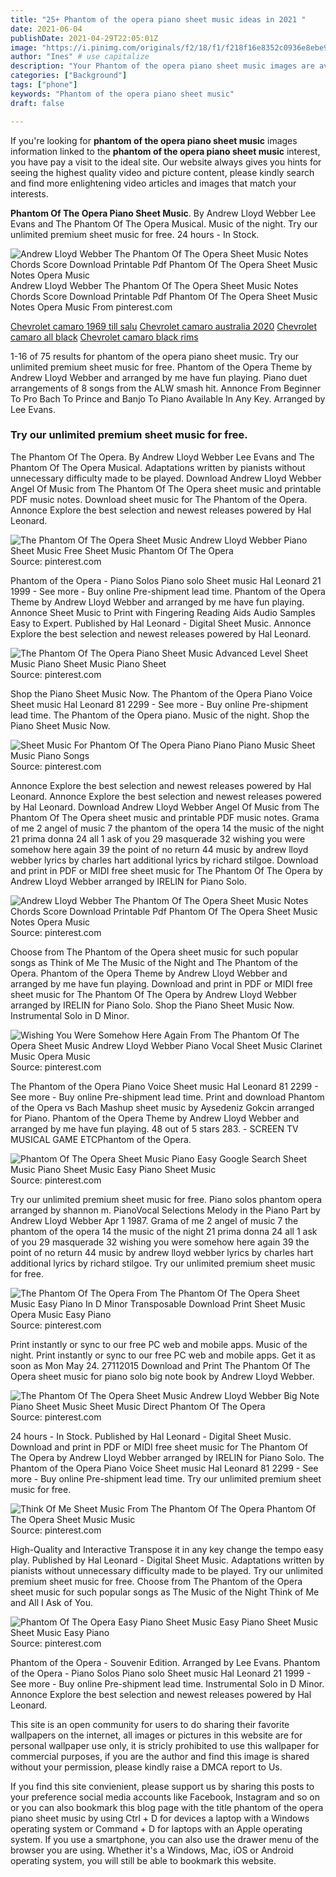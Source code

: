 ```yaml
---
title: "25+ Phantom of the opera piano sheet music ideas in 2021 "
date: 2021-06-04
publishDate: 2021-04-29T22:05:01Z
image: "https://i.pinimg.com/originals/f2/18/f1/f218f16e8352c0936e8ebe9dd01ef0c4.jpg"
author: "Ines" # use capitalize
description: "Your Phantom of the opera piano sheet music images are available. Phantom of the opera piano sheet music are a topic that is being searched for and liked by netizens today. You can Download the Phantom of the opera piano sheet music files here. Find and Download all free images."
categories: ["Background"]
tags: ["phone"]
keywords: "Phantom of the opera piano sheet music"
draft: false

---
```


If you're looking for **phantom of the opera piano sheet music** images information linked to the **phantom of the opera piano sheet music** interest, you have pay a visit to the ideal  site.  Our website always  gives you  hints  for seeing  the highest  quality video and picture  content, please kindly search and find more enlightening video articles and images  that match your interests.

**Phantom Of The Opera Piano Sheet Music**. By Andrew Lloyd Webber Lee Evans and The Phantom Of The Opera Musical. Music of the night. Try our unlimited premium sheet music for free. 24 hours - In Stock.

![Andrew Lloyd Webber The Phantom Of The Opera Sheet Music Notes Chords Score Download Printable Pdf Phantom Of The Opera Sheet Music Notes Opera Music](https://i.pinimg.com/originals/8a/e5/aa/8ae5aa2f1ef5f2410cce3147a78d82a5.png "Andrew Lloyd Webber The Phantom Of The Opera Sheet Music Notes Chords Score Download Printable Pdf Phantom Of The Opera Sheet Music Notes Opera Music")
Andrew Lloyd Webber The Phantom Of The Opera Sheet Music Notes Chords Score Download Printable Pdf Phantom Of The Opera Sheet Music Notes Opera Music From pinterest.com

[Chevrolet camaro 1969 till salu](/chevrolet-camaro-1969-till-salu/)
[Chevrolet camaro australia 2020](/chevrolet-camaro-australia-2020/)
[Chevrolet camaro all black](/chevrolet-camaro-all-black/)
[Chevrolet camaro black rims](/chevrolet-camaro-black-rims/)

1-16 of 75 results for phantom of the opera piano sheet music. Try our unlimited premium sheet music for free. Phantom of the Opera Theme by Andrew Lloyd Webber and arranged by me have fun playing. Piano duet arrangements of 8 songs from the ALW smash hit. Annonce From Beginner To Pro Bach To Prince and Banjo To Piano Available In Any Key. Arranged by Lee Evans.

### Try our unlimited premium sheet music for free.

The Phantom Of The Opera. By Andrew Lloyd Webber Lee Evans and The Phantom Of The Opera Musical. Adaptations written by pianists without unnecessary difficulty made to be played. Download Andrew Lloyd Webber Angel Of Music from The Phantom Of The Opera sheet music and printable PDF music notes. Download sheet music for The Phantom of the Opera. Annonce Explore the best selection and newest releases powered by Hal Leonard.


![The Phantom Of The Opera Sheet Music Andrew Lloyd Webber Piano Sheet Music Free Sheet Music Phantom Of The Opera](https://i.pinimg.com/originals/ba/14/30/ba1430dea426f83f42f3de0b43b19fc0.jpg "The Phantom Of The Opera Sheet Music Andrew Lloyd Webber Piano Sheet Music Free Sheet Music Phantom Of The Opera")
Source: pinterest.com

Phantom of the Opera - Piano Solos Piano solo Sheet music Hal Leonard 21 1999 - See more - Buy online Pre-shipment lead time. Phantom of the Opera Theme by Andrew Lloyd Webber and arranged by me have fun playing. Annonce Sheet Music to Print with Fingering Reading Aids Audio Samples Easy to Expert. Published by Hal Leonard - Digital Sheet Music. Annonce Explore the best selection and newest releases powered by Hal Leonard.

![The Phantom Of The Opera Piano Sheet Music Advanced Level Sheet Music Piano Sheet Music Piano Sheet](https://i.pinimg.com/736x/34/07/9e/34079e96410b08324ea673088a40a750.jpg "The Phantom Of The Opera Piano Sheet Music Advanced Level Sheet Music Piano Sheet Music Piano Sheet")
Source: pinterest.com

Shop the Piano Sheet Music Now. The Phantom of the Opera Piano Voice Sheet music Hal Leonard 81 2299 - See more - Buy online Pre-shipment lead time. The Phantom of the Opera piano. Music of the night. Shop the Piano Sheet Music Now.

![Sheet Music For Phantom Of The Opera Piano Piano Piano Music Sheet Music Piano Songs](https://i.pinimg.com/originals/46/3c/b8/463cb82f3ff59fc53428706911ab400d.jpg "Sheet Music For Phantom Of The Opera Piano Piano Piano Music Sheet Music Piano Songs")
Source: pinterest.com

Annonce Explore the best selection and newest releases powered by Hal Leonard. Annonce Explore the best selection and newest releases powered by Hal Leonard. Download Andrew Lloyd Webber Angel Of Music from The Phantom Of The Opera sheet music and printable PDF music notes. Grama of me 2 angel of music 7 the phantom of the opera 14 the music of the night 21 prima donna 24 all 1 ask of you 29 masquerade 32 wishing you were somehow here again 39 the point of no return 44 music by andrew lloyd webber lyrics by charles hart additional lyrics by richard stilgoe. Download and print in PDF or MIDI free sheet music for The Phantom Of The Opera by Andrew Lloyd Webber arranged by IRELIN for Piano Solo.

![Andrew Lloyd Webber The Phantom Of The Opera Sheet Music Notes Chords Score Download Printable Pdf Phantom Of The Opera Sheet Music Notes Opera Music](https://i.pinimg.com/originals/8a/e5/aa/8ae5aa2f1ef5f2410cce3147a78d82a5.png "Andrew Lloyd Webber The Phantom Of The Opera Sheet Music Notes Chords Score Download Printable Pdf Phantom Of The Opera Sheet Music Notes Opera Music")
Source: pinterest.com

Choose from The Phantom of the Opera sheet music for such popular songs as Think of Me The Music of the Night and The Phantom of the Opera. Phantom of the Opera Theme by Andrew Lloyd Webber and arranged by me have fun playing. Download and print in PDF or MIDI free sheet music for The Phantom Of The Opera by Andrew Lloyd Webber arranged by IRELIN for Piano Solo. Shop the Piano Sheet Music Now. Instrumental Solo in D Minor.

![Wishing You Were Somehow Here Again From The Phantom Of The Opera Sheet Music Andrew Lloyd Webber Piano Vocal Sheet Music Clarinet Music Opera Music](https://i.pinimg.com/originals/13/69/60/13696022461373948a682fa10d8f8c2c.png "Wishing You Were Somehow Here Again From The Phantom Of The Opera Sheet Music Andrew Lloyd Webber Piano Vocal Sheet Music Clarinet Music Opera Music")
Source: pinterest.com

The Phantom of the Opera Piano Voice Sheet music Hal Leonard 81 2299 - See more - Buy online Pre-shipment lead time. Print and download Phantom of the Opera vs Bach Mashup sheet music by Aysedeniz Gokcin arranged for Piano. Phantom of the Opera Theme by Andrew Lloyd Webber and arranged by me have fun playing. 48 out of 5 stars 283. - SCREEN TV MUSICAL GAME ETCPhantom of the Opera.

![Phantom Of The Opera Sheet Music Piano Easy Google Search Sheet Music Piano Sheet Music Easy Piano Sheet Music](https://i.pinimg.com/originals/d2/cb/d5/d2cbd550744a143e81b022d9e676cb66.jpg "Phantom Of The Opera Sheet Music Piano Easy Google Search Sheet Music Piano Sheet Music Easy Piano Sheet Music")
Source: pinterest.com

Try our unlimited premium sheet music for free. Piano solos phantom opera arranged by shannon m. PianoVocal Selections Melody in the Piano Part by Andrew Lloyd Webber Apr 1 1987. Grama of me 2 angel of music 7 the phantom of the opera 14 the music of the night 21 prima donna 24 all 1 ask of you 29 masquerade 32 wishing you were somehow here again 39 the point of no return 44 music by andrew lloyd webber lyrics by charles hart additional lyrics by richard stilgoe. Try our unlimited premium sheet music for free.

![The Phantom Of The Opera From The Phantom Of The Opera Sheet Music Easy Piano In D Minor Transposable Download Print Sheet Music Opera Music Easy Piano](https://i.pinimg.com/originals/ad/0e/be/ad0ebe43f44b5bd25f3dbe88c2951b4f.gif "The Phantom Of The Opera From The Phantom Of The Opera Sheet Music Easy Piano In D Minor Transposable Download Print Sheet Music Opera Music Easy Piano")
Source: pinterest.com

Print instantly or sync to our free PC web and mobile apps. Music of the night. Print instantly or sync to our free PC web and mobile apps. Get it as soon as Mon May 24. 27112015 Download and Print The Phantom Of The Opera sheet music for piano solo big note book by Andrew Lloyd Webber.

![The Phantom Of The Opera Sheet Music Andrew Lloyd Webber Big Note Piano Sheet Music Sheet Music Direct Phantom Of The Opera](https://i.pinimg.com/originals/89/ce/9b/89ce9b629e555dba710cc72edbcc8601.png "The Phantom Of The Opera Sheet Music Andrew Lloyd Webber Big Note Piano Sheet Music Sheet Music Direct Phantom Of The Opera")
Source: pinterest.com

24 hours - In Stock. Published by Hal Leonard - Digital Sheet Music. Download and print in PDF or MIDI free sheet music for The Phantom Of The Opera by Andrew Lloyd Webber arranged by IRELIN for Piano Solo. The Phantom of the Opera Piano Voice Sheet music Hal Leonard 81 2299 - See more - Buy online Pre-shipment lead time. Try our unlimited premium sheet music for free.

![Think Of Me Sheet Music From The Phantom Of The Opera Phantom Of The Opera Sheet Music Music](https://i.pinimg.com/originals/7d/65/ce/7d65ceafef4aab7296207e71bef44344.gif "Think Of Me Sheet Music From The Phantom Of The Opera Phantom Of The Opera Sheet Music Music")
Source: pinterest.com

High-Quality and Interactive Transpose it in any key change the tempo easy play. Published by Hal Leonard - Digital Sheet Music. Adaptations written by pianists without unnecessary difficulty made to be played. Try our unlimited premium sheet music for free. Choose from The Phantom of the Opera sheet music for such popular songs as The Music of the Night Think of Me and All I Ask of You.

![Phantom Of The Opera Easy Piano Sheet Music Easy Piano Sheet Music Sheet Music Easy Piano](https://i.pinimg.com/originals/f2/18/f1/f218f16e8352c0936e8ebe9dd01ef0c4.jpg "Phantom Of The Opera Easy Piano Sheet Music Easy Piano Sheet Music Sheet Music Easy Piano")
Source: pinterest.com

Phantom of the Opera - Souvenir Edition. Arranged by Lee Evans. Phantom of the Opera - Piano Solos Piano solo Sheet music Hal Leonard 21 1999 - See more - Buy online Pre-shipment lead time. Instrumental Solo in D Minor. Annonce Explore the best selection and newest releases powered by Hal Leonard.

This site is an open community for users to do sharing their favorite wallpapers on the internet, all images or pictures in this website are for personal wallpaper use only, it is stricly prohibited to use this wallpaper for commercial purposes, if you are the author and find this image is shared without your permission, please kindly raise a DMCA report to Us.

If you find this site convienient, please support us by sharing this posts to your preference social media accounts like Facebook, Instagram and so on or you can also bookmark this blog page with the title phantom of the opera piano sheet music by using Ctrl + D for devices a laptop with a Windows operating system or Command + D for laptops with an Apple operating system. If you use a smartphone, you can also use the drawer menu of the browser you are using. Whether it's a Windows, Mac, iOS or Android operating system, you will still be able to bookmark this website.
